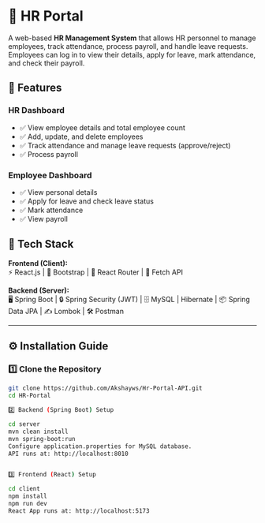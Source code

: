 # 🏢 HR Portal

A web-based **HR Management System** that allows HR personnel to manage employees, track attendance, process payroll, and handle leave requests. Employees can log in to view their details, apply for leave, mark attendance, and check their payroll.

## 📌 Features

### **HR Dashboard**
- ✅ View employee details and total employee count  
- ✅ Add, update, and delete employees  
- ✅ Track attendance and manage leave requests (approve/reject)  
- ✅ Process payroll  

### **Employee Dashboard**
- ✅ View personal details  
- ✅ Apply for leave and check leave status  
- ✅ Mark attendance  
- ✅ View payroll  

## 🚀 Tech Stack

**Frontend (Client):**  
⚡ React.js | 🎨 Bootstrap | 🔀 React Router | 🔗 Fetch API  

**Backend (Server):**  
🖥 Spring Boot | 🔒 Spring Security (JWT) | 🗄 MySQL | Hibernate | 📦 Spring Data JPA | ✍ Lombok | 🛠 Postman  

---

## ⚙️ Installation Guide

### **1️⃣ Clone the Repository**
```sh
git clone https://github.com/Akshayws/Hr-Portal-API.git
cd HR-Portal

2️⃣ Backend (Spring Boot) Setup

cd server  
mvn clean install  
mvn spring-boot:run  
Configure application.properties for MySQL database.
API runs at: http://localhost:8010


3️⃣ Frontend (React) Setup

cd client  
npm install  
npm run dev  
React App runs at: http://localhost:5173
